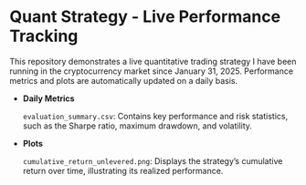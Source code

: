 # Quant Strategy - Live Performance Tracking

This repository demonstrates a live quantitative trading strategy I have been running in the cryptocurrency market since January 31, 2025. Performance metrics and plots are automatically updated on a daily basis.

- **Daily Metrics**

  `evaluation_summary.csv`: Contains key performance and risk statistics, such as the Sharpe ratio, maximum drawdown, and volatility.
  
- **Plots**
  
  `cumulative_return_unlevered.png`: Displays the strategy’s cumulative return over time, illustrating its realized performance.
